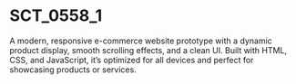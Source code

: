 # SCT_0558_1
A modern, responsive e-commerce website prototype with a dynamic product display, smooth scrolling effects, and a clean UI. Built with HTML, CSS, and JavaScript, it’s optimized for all devices and perfect for showcasing products or services.
